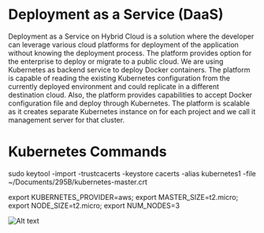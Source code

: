 # Deployment as a Service (DaaS)

Deployment as a Service on Hybrid Cloud is a solution where the developer can leverage various cloud platforms for deployment of the application without knowing the deployment process. The platform provides option for the enterprise to deploy or migrate to a public cloud. We are using Kubernetes as backend service to deploy Docker containers. The platform is capable of reading the existing Kubernetes configuration from the currently deployed environment and could replicate in a different destination cloud. Also, the platform provides capabilities to accept Docker configuration file and deploy through Kubernetes.  The platform is scalable as it creates separate Kubernetes instance on for each project and we call it management server for that cluster.

# Kubernetes Commands

sudo keytool -import -trustcacerts -keystore cacerts -alias kubernetes1 -file ~/Documents/295B/kubernetes-master.crt

export KUBERNETES_PROVIDER=aws;
export MASTER_SIZE=t2.micro;
export NODE_SIZE=t2.micro;
export NUM_NODES=3

![Alt text](http://imgur.com/download/YblLfqu "Architecture Diagram")
